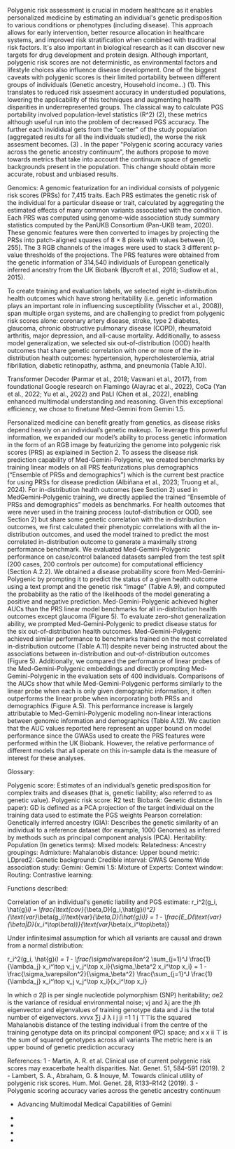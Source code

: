 Polygenic risk assessment is crucial in modern healthcare as it enables personalized medicine by estimating an individual's genetic predisposition to various conditions or phenotypes (including disease). This approach allows for early intervention, better resource allocation in healthcare systems, and improved risk stratification when combined with traditional risk factors. It's also important in biological research as it can discover new targets for drug development and protein design. Although important, polygenic risk scores are not deterministic, as environmental factors and lifestyle choices also influence disease development. One of the biggest caveats with polygenic scores is their limited portability between different groups of individuals (Genetic ancestry, Household income...) (1). This translates to reduced risk assesment accuracy in understudied populations, lowering the applicability of this techniques and augmenting health disparities in underrepresented groups. 
The classical way to calculate PGS portability involved population-level statistics (R^2) (2), these metrics although useful run into the problem of decreased PGS accuracy. The further each invididual gets from the "center" of the study population (aggregated results for all the individuals studied), the worse the risk assesment becomes. (3) . In the paper "Polygenic scoring accuracy varies across the genetic ancestry continuum", the authors propose to move towards metrics that take into account the continuum space of genetic backgrounds present in the population. This change should obtain more accurate, robust and unbiased results.





Genomics: A genomic featurization for an individual consists of polygenic risk scores (PRSs) for 7,415 traits. Each PRS estimates the genetic risk of the individual for a particular disease or trait, calculated by aggregating the estimated effects of many common variants associated with the condition. Each PRS was computed using genome-wide association study summary statistics computed by the PanUKB Consortium (Pan-UKB team, 2020). These genomic features were then converted to images by projecting the PRSs into patch-aligned squares of 8 × 8 pixels with values between [0, 255]. The 3 RGB channels of the images were used to stack 3 different p-value thresholds of the projections. The PRS features were obtained from the genetic information of 314,540 individuals of European genetically inferred ancestry from the UK Biobank (Bycroft et al., 2018; Sudlow et al., 2015).

To create training and evaluation labels, we selected eight in-distribution health outcomes which have strong heritability (i.e. genetic information plays an important role in influencing susceptibility (Visscher et al., 2008)), span multiple organ systems, and are challenging to predict from polygenic risk scores alone: coronary artery disease, stroke, type 2 diabetes, glaucoma, chronic obstructive pulmonary disease (COPD), rheumatoid arthritis, major depression, and all-cause mortality. Additionally, to assess model generalization, we selected six out-of-distribution (OOD) health outcomes that share genetic correlation with one or more of the in-distribution health outcomes: hypertension, hypercholesterolemia, atrial fibrillation, diabetic retinopathy, asthma, and pneumonia (Table A.10).

Transformer Decoder (Parmar et al., 2018; Vaswani et al., 2017), from foundational Google research on Flamingo (Alayrac et al., 2022), CoCa (Yan et al., 2022; Yu et al., 2022) and PaLI (Chen et al., 2022), enabling enhanced multimodal understanding and reasoning. Given this exceptional efficiency, we chose to finetune Med-Gemini from Gemini 1.5.

Personalized medicine can benefit greatly from genetics, as disease risks depend heavily on an individual’s genetic makeup. To leverage this powerful information, we expanded our model’s ability to process genetic information in the form of an RGB image by featurizing the genome into polygenic risk scores (PRS) as explained in Section 2. To assess the disease risk prediction capability of Med-Gemini-Polygenic, we created benchmarks by training linear models on all PRS featurizations plus demographics (“Ensemble of PRSs and demographics”) which is the current best practice for using PRSs for disease prediction (Albiñana et al., 2023; Truong et al., 2024). For in-distribution health outcomes (see Section 2) used in MedGemini-Polygenic training, we directly applied the trained “Ensemble of PRSs and demographics” models as benchmarks. For health outcomes that were never used in the training process (outof-distribution or OOD, see Section 2) but share some genetic correlation with the in-distribution outcomes, we first calculated their phenotypic correlations with all the in-distribution outcomes, and used the model trained to predict the most correlated in-distribution outcome to generate a maximally strong performance benchmark. We evaluated Med-Gemini-Polygenic performance on case/control balanced datasets sampled from the test split (200 cases, 200 controls per outcome) for computational efficiency (Section A.2.2). We obtained a disease probability score from Med-Gemini-Polygenic by prompting it to predict the status of a given health outcome using a text prompt and the genetic risk “image” (Table A.9), and computed the probability as the ratio of the likelihoods of the model generating a positive and negative prediction. Med-Gemini-Polygenic achieved higher AUCs than the PRS linear model benchmarks for all in-distribution health outcomes except glaucoma (Figure 5). To evaluate zero-shot generalization ability, we prompted Med-Gemini-Polygenic to predict disease status for the six out-of-distribution health outcomes. Med-Gemini-Polygenic achieved similar performance to benchmarks trained on the most correlated in-distribution outcome (Table A.11) despite never being instructed about the associations between in-distribution and out-of-distribution outcomes (Figure 5). Additionally, we compared the performance of linear probes of the Med-Gemini-Polygenic embeddings and directly prompting Med-Gemini-Polygenic in the evaluation sets of 400 individuals. Comparisons of the AUCs show that while Med-Gemini-Polygenic performs similarly to the linear probe when each is only given demographic information, it often outperforms the linear probe when incorporating both PRSs and demographics (Figure A.5). This performance increase is largely attributable to Med-Gemini-Polygenic modeling non-linear interactions between genomic information and demographics (Table A.12). We caution that the AUC values reported here represent an upper bound on model performance since the GWASs used to create the PRS features were performed within the UK Biobank. However, the relative performance of different models that all operate on this in-sample data is the measure of interest for these analyses.


Glossary:

Polygenic score: Estimates of an individual’s genetic predisposition for complex traits and diseases (that is, genetic liability; also referred to as genetic value).
Polygenic risk score:
R2 test:
Biobank:
Genetic distance (In paper): GD is defined as a PCA projection of the target individual on the training data used to estimate the PGS weights
Pearson correlation:
Genetically inferred ancestry (GIA): Describes the genetic similarity of an individual to a reference dataset (for example, 1000 Genomes) as inferred by methods such as principal component analysis (PCA).
Heritability:
Population (In genetics terms):
Mixed models: 
Relatedness:
Ancestry groupings: 
Admixture: 
Mahalanobis distance: 
Upper bound metric: 
LDpred2: 
Genetic background:
Credible interval:
GWAS Genome Wide association study: 
Gemini: 
Gemini 1.5:
Mixture of Experts: 
Context window: 
Routing:
Contrastive learning:


Functions described: 

Correlation of an individual's genetic liability and PGS estimate:
r_i^2(g_i, \hat{g}_i) = \frac{\text{cov}_{\beta,D}(g_i,\hat{g}_i)^2}{\text{var}_\beta(g_i)\text{var}_{\beta,D}(\hat{g}_i)} = 1 - \frac{E_D(\text{var}_{\beta|D}(x_i^\top\beta))}{\text{var}_\beta(x_i^\top\beta)}

Under infinitesimal assumption for which all variants are causal and drawn from a normal distribution:

r_i^2(g_i, \hat{g}_i) = 1 - \frac{\sigma_\varepsilon^2 \sum_{j=1}^J \frac{1}{\lambda_j} x_i^\top v_j v_j^\top x_i}{\sigma_\beta^2 x_i^\top x_i} = 1 - \frac{\sigma_\varepsilon^2}{\sigma_\beta^2} \frac{\sum_{j=1}^J \frac{1}{\lambda_j} x_i^\top v_j v_j^\top x_i}{x_i^\top x_i}

In which σ 2β is per single nucleotide polymorphism (SNP) heritability; σe2 is the variance of residual environmental noise; vj and λj are the jth eigenvector and eigenvalues of training genotype data and J is the total number of eigenvectors. xvvx ∑j J λ i j ji =1 1 j ⊤⊤is the squared Mahalanobis distance of the testing individual i from the centre of the training genotype data on its principal component (PC) space; and x x ii ⊤ is the sum of squared genotypes across all variants
The metric here is an upper bound of genetic prediction accuracy

References:
1 - Martin, A. R. et al. Clinical use of current polygenic risk scores may exacerbate health disparities. Nat. Genet. 51, 584–591 (2019).
2 - Lambert, S. A., Abraham, G. & Inouye, M. Towards clinical utility of polygenic risk scores. Hum. Mol. Genet. 28, R133–R142 (2019).
3 - Polygenic scoring accuracy varies across the genetic ancestry continuum
- Advancing Multimodal Medical Capabilities of Gemini

-
-
-
-
